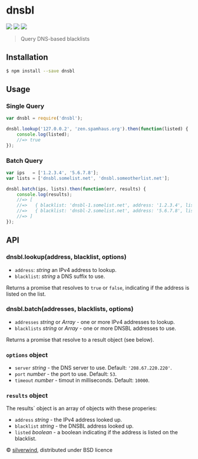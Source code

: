 # dnsbl
[![](https://img.shields.io/npm/v/dnsbl.svg?style=flat)](https://www.npmjs.org/package/dnsbl) [![](https://img.shields.io/npm/dm/dnsbl.svg)](https://www.npmjs.org/package/dnsbl) [![](https://api.travis-ci.org/silverwind/dnsbl.svg?style=flat)](https://travis-ci.org/silverwind/dnsbl)
> Query DNS-based blacklists

## Installation
```sh
$ npm install --save dnsbl
```

## Usage
### Single Query
```js
var dnsbl = require('dnsbl');

dnsbl.lookup('127.0.0.2', 'zen.spamhaus.org').then(function(listed) {
    console.log(listed);
    //=> true
});
```
### Batch Query
```js
var ips   = ['1.2.3.4', '5.6.7.8'];
var lists = ['dnsbl.somelist.net', 'dnsbl.someotherlist.net'];

dnsbl.batch(ips, lists).then(function(err, results) {
    console.log(results);
    //=> [
    //=>   { blacklist: 'dnsbl-1.somelist.net', address: '1.2.3.4', listed: true  },
    //=>   { blacklist: 'dnsbl-2.somelist.net', address: '5.6.7.8', listed: false }
    //=> ]
});
```

## API
### dnsbl.lookup(address, blacklist, options)
- `address`: *string* an IPv4 address to lookup.
- `blacklist`: *string* a DNS suffix to use.

Returns a promise that resolves to `true` or `false`, indicating if the address is listed on the list.

### dnsbl.batch(addresses, blacklists, options)
- `addresses` *string* or *Array* - one or more IPv4 addresses to lookup.
- `blacklists` *string* or *Array* - one or more DNSBL addresses to use.

Returns a promise that resolve to a result object (see below).

### `options` object
- `server` *string* - the DNS server to use. Default: `'208.67.220.220'`.
- `port` *number* - the port to use. Default: `53`.
- `timeout` *number* - timout in milliseconds. Default: `10000`.

### `results` object
The results` object is an array of objects with these properies:
- `address` *string* - the IPv4 address looked up.
- `blacklist` *string* - the DNSBL address looked up.
- `listed` *boolean* -  a boolean indicating if the address is listed on the blacklist.

© [silverwind](https://github.com/silverwind), distributed under BSD licence
